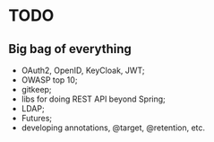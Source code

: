 # TODO

## Big bag of everything

* OAuth2, OpenID, KeyCloak, JWT;
* OWASP top 10;
* gitkeep;
* libs for doing REST API beyond Spring;
* LDAP;
* Futures;
* developing annotations, @target, @retention, etc.
